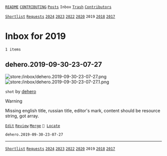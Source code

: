 [`README`](../../README.md) [`CONTRIBUTING`](../../CONTRIBUTING.md) [`Posts`](../posts/index.md) `Inbox` [`Trash`](../trash/index.md) [`Contributors`](../contributors.md)

[`Shortlist`](shortlist.md) [`Requests`](requests.md) [`2024`](index.md) [`2023`](2023.md) [`2022`](2022.md) [`2020`](2020.md) `2019` [`2018`](2018.md) [`2017`](2017.md)

# Inbox for 2019

`1 items`

## <span id="dehero.2019-09-30-23-07-27">dehero.2019-09-30-23-07-27</span>

![store:/inbox/dehero.2019-09-30-23-07-27.png](../../assets/previews/inbox/dehero.2019-09-30-23-07-27.avif "dehero.2019-09-30-23-07-27")
![store:/inbox/dehero.2019-09-30-23-07-27.1.png](../../assets/previews/inbox/dehero.2019-09-30-23-07-27.1.avif "dehero.2019-09-30-23-07-27.1")

`shot` by [dehero](../contributors.md#dehero)

> [!WARNING]
> Missing english title, russian title, editor's mark, content should be resource string, got array.

[`Edit`](https://github.com/dehero/mwscr/issues/new?labels=post-editing&amp;template=post-editing.yml&amp;title=dehero.2019-09-30-23-07-27&amp;postContent=store%3A%2Finbox%2Fdehero.2019-09-30-23-07-27.png%0Astore%3A%2Finbox%2Fdehero.2019-09-30-23-07-27.1.png&amp;postTitle=&amp;postTitleRu=&amp;postAuthor=dehero&amp;postType=shot&amp;postEngine=&amp;postAddon=&amp;postTags=&amp;postLocation=&amp;postMark=&amp;postViolation=&amp;postTrash=&amp;postRequest=) [`Review`](https://github.com/dehero/mwscr/issues/new?labels=post-review&amp;template=post-review.yml&amp;title=dehero.2019-09-30-23-07-27&amp;postMark=&amp;postViolation=) [`Merge`](https://github.com/dehero/mwscr/issues/new?labels=post-merging&amp;template=post-merging.yml&amp;title=dehero.2019-09-30-23-07-27&amp;mergeWithIds=) <code>📍 [Locate](https://github.com/dehero/mwscr/issues/new?labels=post-location&template=post-location.yml&title=dehero.2019-09-30-23-07-27&postLocation=)</code>

```
dehero.2019-09-30-23-07-27
```

---

[`Shortlist`](shortlist.md) [`Requests`](requests.md) [`2024`](index.md) [`2023`](2023.md) [`2022`](2022.md) [`2020`](2020.md) `2019` [`2018`](2018.md) [`2017`](2017.md)
